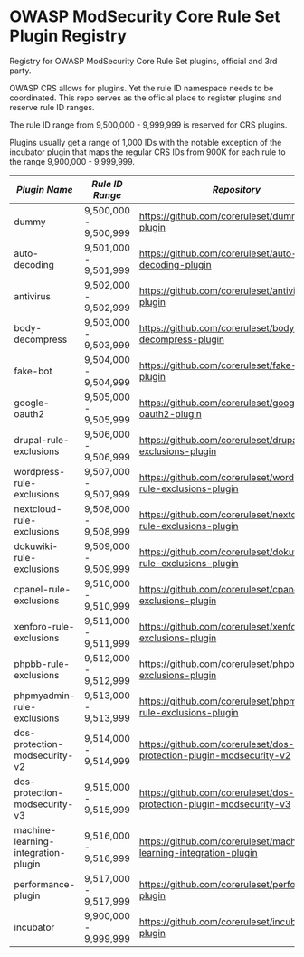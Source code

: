 # OWASP ModSecurity Core Rule Set Plugin Registry
Registry for OWASP ModSecurity Core Rule Set plugins, official and 3rd party.

OWASP CRS allows for plugins. Yet the rule ID namespace needs to be coordinated. This repo serves as the official 
place to register plugins and reserve rule ID ranges.

The rule ID range from 9,500,000 - 9,999,999 is reserved for CRS plugins.

Plugins usually get a range of 1,000 IDs with the notable exception of the incubator plugin that
maps the regular CRS IDs from 900K for each rule to the range 9,900,000 - 9,999,999.

| *Plugin Name*                 | *Rule ID Range*       | *Repository*                                                        | *Type*   | *Status*             |
|-------------------------------|-----------------------|---------------------------------------------------------------------|----------|--------------------- | 
| dummy                         | 9,500,000 - 9,500,999 | https://github.com/coreruleset/dummy-plugin                         | official | -                    | 
| auto-decoding                 | 9,501,000 - 9,501,999 | https://github.com/coreruleset/auto-decoding-plugin                 | official | untested             | 
| antivirus                     | 9,502,000 - 9,502,999 | https://github.com/coreruleset/antivirus-plugin                     | official | &#9989;&nbsp;tested  | 
| body-decompress               | 9,503,000 - 9,503,999 | https://github.com/coreruleset/body-decompress-plugin               | official | &#9989;&nbsp;tested  | 
| fake-bot                      | 9,504,000 - 9,504,999 | https://github.com/coreruleset/fake-bot-plugin                      | official | &#9989;&nbsp;tested  | 
| google-oauth2                 | 9,505,000 - 9,505,999 | https://github.com/coreruleset/google-oauth2-plugin                 | official | &#9989;&nbsp;tested  | 
| drupal-rule-exclusions        | 9,506,000 - 9,506,999 | https://github.com/coreruleset/drupal-rule-exclusions-plugin        | official | untested             |
| wordpress-rule-exclusions     | 9,507,000 - 9,507,999 | https://github.com/coreruleset/wordpress-rule-exclusions-plugin     | official | &#9989;&nbsp;tested  |
| nextcloud-rule-exclusions     | 9,508,000 - 9,508,999 | https://github.com/coreruleset/nextcloud-rule-exclusions-plugin     | official | untested             |
| dokuwiki-rule-exclusions      | 9,509,000 - 9,509,999 | https://github.com/coreruleset/dokuwiki-rule-exclusions-plugin      | official | untested             |
| cpanel-rule-exclusions        | 9,510,000 - 9,510,999 | https://github.com/coreruleset/cpanel-rule-exclusions-plugin        | official | untested             |
| xenforo-rule-exclusions       | 9,511,000 - 9,511,999 | https://github.com/coreruleset/xenforo-rule-exclusions-plugin       | official | &#9989;&nbsp;tested  |
| phpbb-rule-exclusions         | 9,512,000 - 9,512,999 | https://github.com/coreruleset/phpbb-rule-exclusions-plugin         | official | &#9989;&nbsp;tested  |
| phpmyadmin-rule-exclusions    | 9,513,000 - 9,513,999 | https://github.com/coreruleset/phpmyadmin-rule-exclusions-plugin    | official | being tested         |
| dos-protection-modsecurity-v2 | 9,514,000 - 9,514,999 | https://github.com/coreruleset/dos-protection-plugin-modsecurity-v2 | official | untested             |
| dos-protection-modsecurity-v3 | 9,515,000 - 9,515,999 | https://github.com/coreruleset/dos-protection-plugin-modsecurity-v3 | official | draft                |
| machine-learning-integration-plugin | 9,516,000 - 9,516,999 | https://github.com/coreruleset/machine-learning-integration-plugin | official | draft                |
| performance-plugin            | 9,517,000 - 9,517,999 | https://github.com/coreruleset/performance-plugin                   | official | draft                |
| incubator                     | 9,900,000 - 9,999,999 | https://github.com/coreruleset/incubator-plugin                     | official | -                    |
